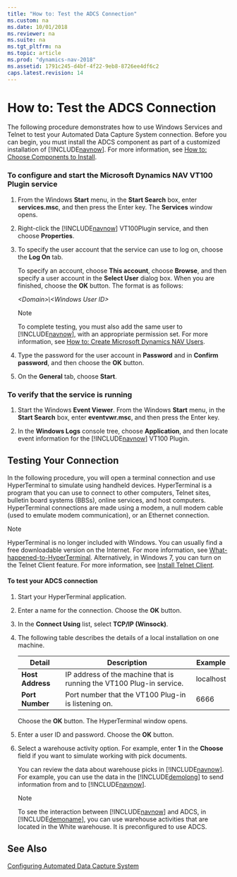 ```yaml
---
title: "How to: Test the ADCS Connection"
ms.custom: na
ms.date: 10/01/2018
ms.reviewer: na
ms.suite: na
ms.tgt_pltfrm: na
ms.topic: article
ms.prod: "dynamics-nav-2018"
ms.assetid: 1791c245-d4bf-4f22-9eb8-8726ee4df6c2
caps.latest.revision: 14
---
```

# How to: Test the ADCS Connection
The following procedure demonstrates how to use Windows Services and Telnet to test your Automated Data Capture System connection. Before you can begin, you must install the ADCS component as part of a customized installation of [!INCLUDE[navnow](includes/navnow_md.md)]. For more information, see [How to: Choose Components to Install](How-to--Choose-Components-to-Install.md).  

### To configure and start the Microsoft Dynamics NAV VT100 Plugin service  

1.  From the Windows **Start** menu, in the **Start Search** box, enter **services.msc**, and then press the Enter key. The **Services** window opens.  

2.  Right-click the [!INCLUDE[navnow](includes/navnow_md.md)] VT100Plugin service, and then choose **Properties**.  

3.  To specify the user account that the service can use to log on, choose the **Log On** tab.  

     To specify an account, choose **This account**, choose **Browse**, and then specify a user account in the **Select User** dialog box. When you are finished, choose the **OK** button. The format is as follows:  

     *\<Domain>\\\<Windows User ID>*  

    > [!NOTE]  
    >  To complete testing, you must also add the same user to [!INCLUDE[navnow](includes/navnow_md.md)], with an appropriate permission set. For more information, see [How to: Create Microsoft Dynamics NAV Users](How-to--Create-Microsoft-Dynamics-NAV-Users.md).  

4.  Type the password for the user account in **Password** and in **Confirm password**, and then choose the **OK** button.  

5.  On the **General** tab, choose **Start**.  

### To verify that the service is running  

1.  Start the Windows **Event Viewer**. From the Windows **Start** menu, in the **Start Search** box, enter **eventvwr.msc**, and then press the Enter key.  

2.  In the **Windows Logs** console tree, choose **Application**, and then locate event information for the [!INCLUDE[navnow](includes/navnow_md.md)] VT100 Plugin.  

## Testing Your Connection  
 In the following procedure, you will open a terminal connection and use HyperTerminal to simulate using handheld devices. HyperTerminal is a program that you can use to connect to other computers, Telnet sites, bulletin board systems \(BBSs\), online services, and host computers. HyperTerminal connections are made using a modem, a null modem cable \(used to emulate modem communication\), or an Ethernet connection.  

> [!NOTE]  
>  HyperTerminal is no longer included with Windows. You can usually find a free downloadable version on the Internet. For more information, see [What-happened-to-HyperTerminal](http://go.microsoft.com/fwlink/?LinkId=222571). Alternatively, in Windows 7, you can turn on the Telnet Client feature. For more information, see [Install Telnet Client](http://go.microsoft.com/fwlink/?LinkId=248471).  

#### To test your ADCS connection  

1.  Start your HyperTerminal application.  

2.  Enter a name for the connection. Choose the **OK** button.  

3.  In the **Connect Using** list, select **TCP/IP \(Winsock\)**.  

4.  The following table describes the details of a local installation on one machine.  

    |Detail|Description|Example|  
    |------------|-----------------|-------------|  
    |**Host Address**|IP address of the machine that is running the VT100 Plug-in service.|localhost|  
    |**Port Number**|Port number that the VT100 Plug-in is listening on.|6666|  

     Choose the **OK** button. The HyperTerminal window opens.  

5.  Enter a user ID and password. Choose the **OK** button.  

6.  Select a warehouse activity option. For example, enter **1** in the **Choose** field if you want to simulate working with pick documents.  

     You can review the data about warehouse picks in [!INCLUDE[navnow](includes/navnow_md.md)]. For example, you can use the data in the [!INCLUDE[demolong](includes/demolong_md.md)] to send information from and to [!INCLUDE[navnow](includes/navnow_md.md)].  

    > [!NOTE]  
    >  To see the interaction between [!INCLUDE[navnow](includes/navnow_md.md)] and ADCS, in [!INCLUDE[demoname](includes/demoname_md.md)], you can use warehouse activities that are located in the White warehouse. It is preconfigured to use ADCS.  

## See Also  
 [Configuring Automated Data Capture System](Configuring-Automated-Data-Capture-System.md)
